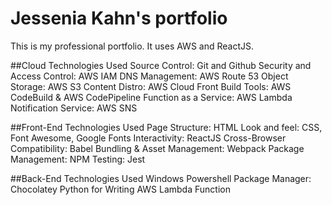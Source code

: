 # Jessenia Kahn's portfolio
This is my professional portfolio. It uses AWS and ReactJS.

##Cloud Technologies Used
Source Control: Git and Github
Security and Access Control: AWS IAM
DNS Management: AWS Route 53
Object Storage: AWS S3
Content Distro: AWS Cloud Front
Build Tools: AWS CodeBuild & AWS CodePipeline
Function as a Service: AWS Lambda
Notification Service: AWS SNS


##Front-End Technologies Used
Page Structure: HTML
Look and feel: CSS, Font Awesome, Google Fonts
Interactivity: ReactJS
Cross-Browser Compatibility: Babel
Bundling & Asset Management: Webpack
Package Management: NPM
Testing:  Jest

##Back-End Technologies Used
Windows Powershell
Package Manager: Chocolatey
Python for Writing AWS Lambda Function
